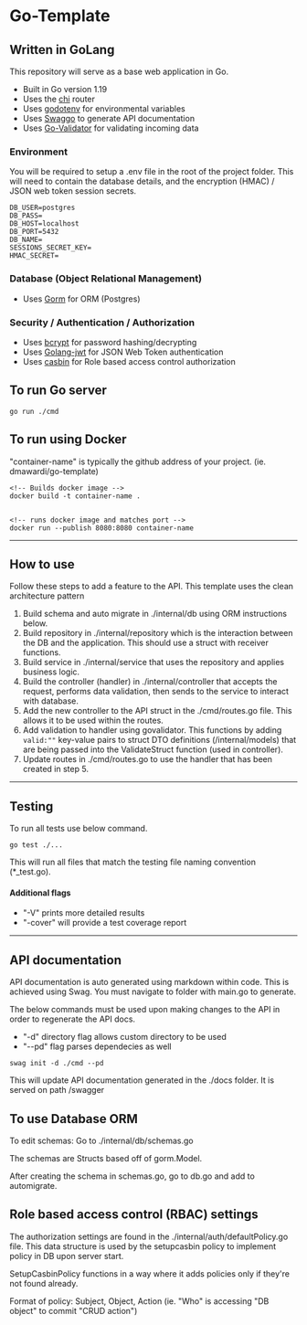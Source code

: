 # Go-Template

## Written in GoLang

This repository will serve as a base web application in Go.

- Built in Go version 1.19
- Uses the [chi](https://github.com/go-chi/chi/v5) router
- Uses [godotenv](https://github.com/joho/godotenv) for environmental variables
- Uses [Swaggo](https://github.com/swaggo/swag) to generate API documentation
- Uses [Go-Validator](https://github.com/asaskevich/govalidator) for validating incoming data

### Environment

You will be required to setup a .env file in the root of the project folder. This will need to contain the database details, and the encryption (HMAC) / JSON web token session secrets.

```
DB_USER=postgres
DB_PASS=
DB_HOST=localhost
DB_PORT=5432
DB_NAME=
SESSIONS_SECRET_KEY=
HMAC_SECRET=
```

### Database (Object Relational Management)

- Uses [Gorm](https://gorm.io) for ORM (Postgres)

### Security / Authentication / Authorization

- Uses [bcrypt](https://golang.org/x/crypto) for password hashing/decrypting
- Uses [Golang-jwt](https://github.com/golang-jwt/jwt) for JSON Web Token authentication
- Uses [casbin](https://github.com/casbin/casbin/v2) for Role based access control authorization

## To run Go server

```
go run ./cmd
```

## To run using Docker

"container-name" is typically the github address of your project. (ie. dmawardi/go-template)

```
<!-- Builds docker image -->
docker build -t container-name .


<!-- runs docker image and matches port -->
docker run --publish 8080:8080 container-name
```

---

## How to use

Follow these steps to add a feature to the API. This template uses the clean architecture pattern

1. Build schema and auto migrate in ./internal/db using ORM instructions below.
2. Build repository in ./internal/repository which is the interaction between the DB and the application. This should use a struct with receiver functions.
3. Build service in ./internal/service that uses the repository and applies business logic.
4. Build the controller (handler) in ./internal/controller that accepts the request, performs data validation, then sends to the service to interact with database.
5. Add the new controller to the API struct in the ./cmd/routes.go file. This allows it to be used within the routes.
6. Add validation to handler using govalidator. This functions by adding `valid:""` key-value pairs to struct DTO definitions (/internal/models) that are being passed into the ValidateStruct function (used in controller).
7. Update routes in ./cmd/routes.go to use the handler that has been created in step 5.

---

## Testing

To run all tests use below command.

```
go test ./...
```

This will run all files that match the testing file naming convention (\*\_test.go).

#### Additional flags

- "-V" prints more detailed results
- "-cover" will provide a test coverage report

---

## API documentation

API documentation is auto generated using markdown within code. This is achieved using Swag.
You must navigate to folder with main.go to generate.

The below commands must be used upon making changes to the API in order to regenerate the API docs.

- "-d" directory flag allows custom directory to be used
- "--pd" flag parses dependecies as well

```
swag init -d ./cmd --pd
```

This will update API documentation generated in the ./docs folder. It is served on path /swagger

## To use Database ORM

To edit schemas: Go to ./internal/db/schemas.go

The schemas are Structs based off of gorm.Model.

After creating the schema in schemas.go, go to db.go and add to automigrate.

## Role based access control (RBAC) settings

The authorization settings are found in the ./internal/auth/defaultPolicy.go file.
This data structure is used by the setupcasbin policy to implement policy in DB upon server start.

SetupCasbinPolicy functions in a way where it adds policies only if they're not found already.

Format of policy: Subject, Object, Action (ie. "Who" is accessing "DB object" to commit "CRUD action")

